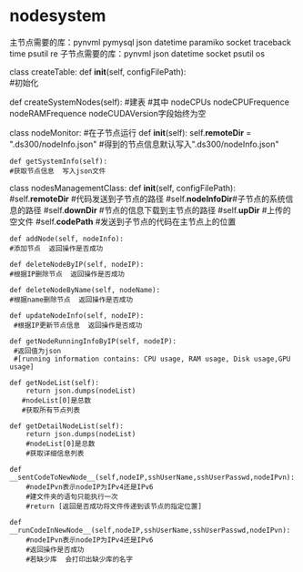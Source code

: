 # nodesystem
  主节点需要的库：pynvml pymysql json datetime paramiko socket traceback time psutil re
  子节点需要的库：pynvml json datetime socket psutil os

  class createTable:
    def __init__(self, configFilePath):               
    #初始化
  
  def createSystemNodes(self):
  #建表 
  #其中 nodeCPUs nodeCPUFrequence nodeRAMFrequence nodeCUDAVersion字段始终为空

  class nodeMonitor: #在子节点运行
    def __init__(self):
        self.__remoteDir__ = ".ds300/nodeInfo.json"
    #得到的节点信息默认写入".ds300/nodeInfo.json"
            
    def getSystemInfo(self):
    #获取节点信息  写入json文件

  class nodesManagementClass:
      def __init__(self, configFilePath): 
            #self.__remoteDir__  #代码发送到子节点的路径
            #self.__nodeInfoDir__#子节点的系统信息的路径
            #self.__downDir__  #节点的信息下载到主节点的路径
            #self.__upDir__    #上传的空文件
            #self.__codePath__  #发送到子节点的代码在主节点上的位置
            
    def addNode(self, nodeInfo):    
    #添加节点  返回操作是否成功

    def deleteNodeByIP(self, nodeIP):
    #根据IP删除节点  返回操作是否成功

    def deleteNodeByName(self, nodeName):
    #根据name删除节点  返回操作是否成功
    
    def updateNodeInfo(self, nodeIP):
     #根据IP更新节点信息  返回操作是否成功
    
    def getNodeRunningInfoByIP(self, nodeIP):
     #返回值为json
     #[running information contains: CPU usage, RAM usage, Disk usage,GPU usage]

    def getNodeList(self):
        return json.dumps(nodeList)
       #nodeList[0]是总数
       #获取所有节点列表
  
    def getDetailNodeList(self):   
        return json.dumps(nodeList)
        #nodeList[0]是总数
        #获取详细信息列表

    def __sentCodeToNewNode__(self,nodeIP,sshUserName,sshUserPasswd,nodeIPvn):
        #nodeIPvn表示nodeIP为IPv4还是IPv6
        #建文件夹的语句只能执行一次
        #return [返回是否成功将文件传递到该节点的指定位置] 
  
    def __runCodeInNewNode__(self,nodeIP,sshUserName,sshUserPasswd,nodeIPvn):
        #nodeIPvn表示nodeIP为IPv4还是IPv6
        #返回操作是否成功
        #若缺少库  会打印出缺少库的名字
     
